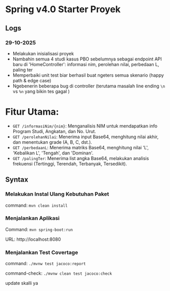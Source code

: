 # Spring v4.0 Starter Proyek

## Logs

### 29-10-2025

- Melakukan inisialisasi proyek
- Nambahin semua 4 studi kasus PBO sebelumnya sebagai endpoint API baru di 'HomeController': informasi nim, perolehan nilai, perbedaan L, paling ter
- Memperbaiki unit test biar berhasil buat ngeters semua skenario (happy path & edge case)
- Ngebenerin beberapa bug di controller (terutama masalah line ending `\n` vs `%n` yang bikin tes gagal )

# Fitur Utama:
- `GET /informasiNim/{nim}`: Menganalisis NIM untuk mendapatkan info Program Studi, Angkatan, dan No. Urut.
- `GET /perolehanNilai`: Menerima input Base64, menghitung nilai akhir, dan menentukan grade (A, B, C, dst.).
- `GET /perbedaanL`: Menerima matriks Base64, menghitung nilai 'L', 'Kebalikan L', 'Tengah', dan 'Dominan'.
- `GET /palingTer`: Menerima list angka Base64, melakukan analisis frekuensi (Tertinggi, Terendah, Terbanyak, Tersedikit).


## Syntax

### Melakukan Instal Ulang Kebutuhan Paket

command: `mvn clean install`

### Menjalankan Aplikasi

Command: `mvn spring-boot:run`

URL: http://localhost:8080

### Menjalankan Test Covertage

command: `./mvnw test jacoco:report`

command-check: `./mvnw clean test jacoco:check`

update skalli ya

